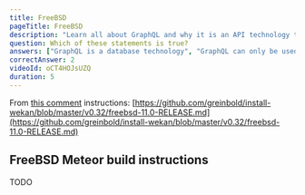 ```yaml
---
title: FreeBSD
pageTitle: FreeBSD
description: "Learn all about GraphQL and why it is an API technology that's superior to REST. It is not only for React & Javascript developers but can be used for any API."
question: Which of these statements is true?
answers: ["GraphQL is a database technology", "GraphQL can only be used together with SQL", "GraphQL was invented by Facebook", "GraphQL was developed by Netflix and Coursera"]
correctAnswer: 2
videoId: oCT4HOJsUZQ
duration: 5
---
```


From [this comment](https://github.com/wekan/wekan/issues/1155#issuecomment-326734403) instructions:
[https://github.com/greinbold/install-wekan/blob/master/v0.32/freebsd-11.0-RELEASE.md](https://github.com/greinbold/install-wekan/blob/master/v0.32/freebsd-11.0-RELEASE.md)

## FreeBSD Meteor build instructions

TODO